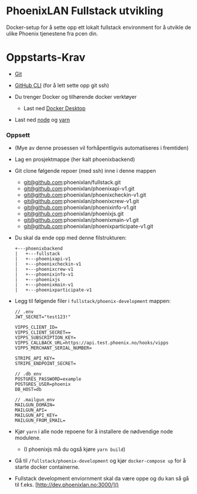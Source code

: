 # PhoenixLAN Fullstack utvikling

Docker-setup for å sette opp ett lokalt fullstack environment for å utvikle de ulike Phoenix tjenestene fra pcen din.

# Oppstarts-Krav

- [Git](https://git-scm.com/download/win)
- [GitHub CLI](https://cli.github.com/) (for å lett sette opp git ssh)
- Du trenger Docker og tilhørende docker verktøyer

  - Last ned [Docker Desktop](https://desktop.docker.com/win/main/amd64/Docker%20Desktop%20Installer.exe)
- Last ned [node](https://nodejs.org/en) og [yarn](https://classic.yarnpkg.com/lang/en/docs/install/#debian-stable)

### Oppsett

- (Mye av denne prosessen vil forhåpentligvis automatiseres i fremtiden)
- Lag en prosjektmappe (her kalt phoenixbackend)
- Git clone følgende repoer (med ssh) inne i denne mappen

  - git@github.com:phoenixlan/fullstack.git
  - git@github.com:phoenixlan/phoenixapi-v1.git
  - git@github.com:phoenixlan/phoenixcheckin-v1.git
  - git@github.com:phoenixlan/phoenixcrew-v1.git
  - git@github.com:phoenixlan/phoenixinfo-v1.git
  - git@github.com:phoenixlan/phoenixjs.git
  - git@github.com:phoenixlan/phoenixmain-v1.git
  - git@github.com:phoenixlan/phoenixparticipate-v1.git
- Du skal da ende opp med denne filstrukturen:

  ```
  +---phoenixbackend
  |   +---fullstack
  |   +---phoenixapi-v1
  |   +---phoenixcheckin-v1
  |   +---phoenixcrew-v1
  |   +---phoenixinfo-v1
  |   +---phoenixjs
  |   +---phoenixmain-v1
  |   +---phoenixparticipate-v1
  ```
- Legg til følgende filer i `fullstack/phoenix-development` mappen:

  ```
  // .env
  JWT_SECRET="test123!"

  VIPPS_CLIENT_ID=
  VIPPS_CLIENT_SECRET==
  VIPPS_SUBSCRIPTION_KEY=
  VIPPS_CALLBACK_URL=https://api.test.phoenix.no/hooks/vipps
  VIPPS_MERCHANT_SERIAL_NUMBER=

  STRIPE_API_KEY=
  STRIPE_ENDPOINT_SECRET=

  ```
  ```
  // .db_env
  POSTGRES_PASSWORD=example
  POSTGRES_USER=phoenix
  DB_HOST=db

  ```
  ```
  // .mailgun_env
  MAILGUN_DOMAIN= 
  MAILGUN_API= 
  MAILGUN_API_KEY= 
  MAILGUN_FROM_EMAIL= 

  ```
- Kjør `yarn` i alle node repoene for å installere de nødvendige node modulene.

  - (I phoenixjs må du også kjøre `yarn build`)
- Gå til `/fullstack/phoenix-development` og kjør `docker-compose up` for å starte docker containerne.
- Fullstack development enviornment skal da være oppe og du kan så gå til f.eks. [http://dev.phoenixlan.no:3000/]()
